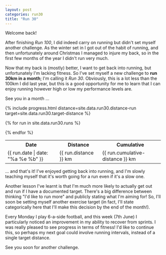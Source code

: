 ```yaml
---
layout: post
categories: run30
title: "Run 30"
---
```


Welcome back!

After finishing <em>Run 100</em>, I did indeed carry on running but didn't set myself another challenge. As the winter set in I got out of the habit of running, and then unfortunately around Christmas I managed to injure my back, so in the first few months of the year I didn't run very much.

Now that my back is (mostly) better, I want to get back into running, but unfortunately I'm lacking fitness. So I've set myself a new challenge to <strong>run 30km in a month</strong>; I'm calling it <em>Run 30</em>. Obviously, this is a lot less than the 100km I did last year, but this is a good opportunity for me to learn that I can enjoy running however high or low my performance levels are.

See you in a month ...

{% include progress.html distance=site.data.run30.distance-run target=site.data.run30.target-distance %}

<table class="table table-striped table-sm table-hover">
  <tr>
    <th>Date</th>
    <th>Distance</th>
    <th>Cumulative</th>
  </tr>

  {% for run in site.data.run30.runs %}
  <tr>
    <td>{{ run.date | date: "%a %e %b" }}</td>
    <td>{{ run.distance }} km</td>
    <td>{{ run.cumulative-distance }} km</td>
  </tr>
  {% endfor %}

</table>

... and that's it! I've enjoyed getting back into running, and I'm slowly teaching myself that it's worth going for a run even if it's a slow one.

Another lesson I've learnt is that I'm much more likely to actually get out and run if I have a documented target. There's a big difference between thinking "I'd like to run more" and publicly stating what I'm aiming for! So, I'll soon be setting myself another exercise target (in fact, I'll state categorically here that I'll make this decision by the end of the month!).

Every Monday I play 6-a-side football, and this week (7th June) I particularly noticed an improvement in my ability to recover from sprints. I was really pleased to see progress in terms of fitness! I'd like to continue this, so perhaps my next goal could involve running intervals, instead of a single target distance.

See you soon for another challenge.
